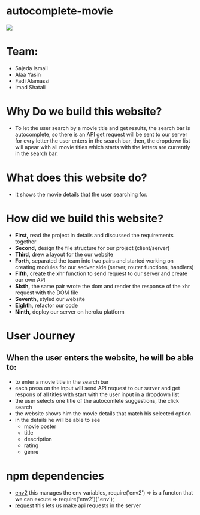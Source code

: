 # autocomplete-movie

![](https://i.pinimg.com/originals/e7/38/6b/e7386b0539ec9c24e6acaf7bbf8c3d21.gif)

# Team:
 - Sajeda Ismail
 - Alaa Yasin
 - Fadi Alamassi
 - Imad Shatali

 # Why Do we build this website?
- To let the user search by a movie title and get results, the search bar is autocomplete, so there is an API get request will be sent to our server for evry letter the user enters in the search bar, then, the dropdown list will apear with all movie titles which starts with the letters are currently in the search bar.

# What does this website do?
- It shows the movie details that the user searching for.

# How did we build this website?

- **First,** read the project in details and discussed the requirements
 together
- **Second,** design the file structure for our project (client/server)
- **Third,** drew a layout for the our website
- **Forth,** separated the team into two pairs and started working on creating modules for our sedver side (server, router functions, handlers)
- **Fifth,** create the xhr function to send request to our server and create our own API
- **Sixth,** the same pair wrote the dom and render the response of the xhr request with the DOM file 
- **Seventh,** styled our website
- **Eighth,** refactor our code
- **Ninth,** deploy our server on heroku platform



# User Journey
## When the user enters the website, he will be able to:
- to enter a movie title in the search bar
- each press on the input will send API request to our server and get respons of all titles with start with the user input in a dropdown list
- the user selects one title of the autocomlete suggestions, the click search
- the website shows him the movie details that match his selected option
- in the details he will be able to see
    * movie poster
    * title
    * description
    * rating
    * genre
# npm dependencies
 - [env2](https://www.npmjs.com/package/env2) this manages the env variables, require('env2') => is a functon that we can excute => require('env2')('.env');
 - [request](https://github.com/request/request#readme) this lets us make api requests in the server
